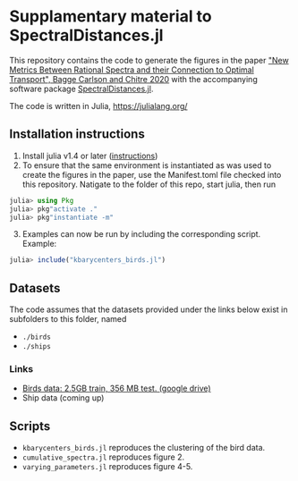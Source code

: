 # Supplamentary material to SpectralDistances.jl
This repository contains the code to generate the figures in the paper
["New Metrics Between Rational Spectra and their Connection to Optimal Transport", Bagge Carlson and Chitre 2020](http://arxiv.org/abs/2004.09152)
with the accompanying software package [SpectralDistances.jl](https://github.com/baggepinnen/SpectralDistances.jl).

The code is written in Julia, https://julialang.org/

## Installation instructions
1. Install julia v1.4 or later ([instructions](https://julialang.org/downloads/))
2. To ensure that the same environment is instantiated as was used to create the figures in the paper, use the Manifest.toml file checked into this repository. Natigate to the folder of this repo, start julia, then run
```julia
julia> using Pkg
julia> pkg"activate ."
julia> pkg"instantiate -m"
```
3. Examples can now be run by including the corresponding script. Example:
```julia
julia> include("kbarycenters_birds.jl")
```




## Datasets
The code assumes that the datasets provided under the links below exist in subfolders to this folder, named
- `./birds`
- `./ships`

### Links
- [Birds data: 2.5GB train, 356 MB test. (google drive)](https://drive.google.com/open?id=1jMGMjj-KPJ8b4qoFo5WZqrOVr3sHzwDf)
- Ship data (coming up)

## Scripts
- `kbarycenters_birds.jl` reproduces the clustering of the bird data.
- `cumulative_spectra.jl` reproduces figure 2.
- `varying_parameters.jl` reproduces figure 4-5.
